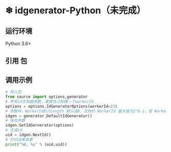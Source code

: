 ﻿#  ❄ idgenerator-Python（未完成）


## 运行环境

Python 3.6+

## 引用 包

## 调用示例

```python
# 导入包
from source import options,generator
# 声明id生成器参数，需要自己构建一个workerId
options = options.IdGeneratorOptions(workerId=23)
# 参数中，WorkerIdBitLength 默认值6，支持的 WorkerId 最大值为2^6-1，若 WorkerId 超过64，可设置更大的 WorkerIdBitLength
idgen = generator.DefaultIdGenerator()
# 保存参数 
idgen.SetIdGernerator(options)
# 生成id
uid = idgen.NextId()
# 打印出来查看
print("%d, %x" % (uid,uid))
```

